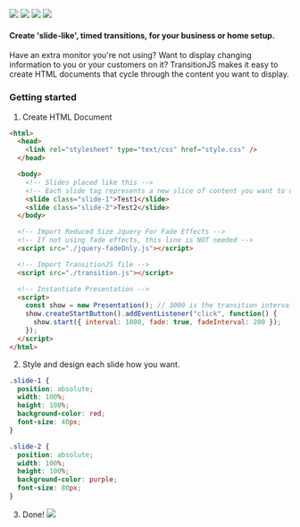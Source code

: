 ![](https://i.imgur.com/iRrJ3hi.png)
![](https://img.shields.io/maintenance/yes/2019.svg?style=for-the-badge) ![](https://img.shields.io/github/size/temannin/TransitionJS/transition.min.js.svg?style=for-the-badge) ![](https://img.shields.io/badge/license-MIT-blue.svg?style=for-the-badge)

#### Create 'slide-like', timed transitions, for your business or home setup.

Have an extra monitor you're not using? Want to display changing information to you or your customers on it?
TransitionJS makes it easy to create HTML documents that cycle through the content you want to display.

### Getting started

1. Create HTML Document

```html
<html>
  <head>
    <link rel="stylesheet" type="text/css" href="style.css" />
  </head>

  <body>
    <!-- Slides placed like this -->
    <!-- Each slide tag represents a new slice of content you want to display -->
    <slide class="slide-1">Test1</slide>
    <slide class="slide-2">Test2</slide>
  </body>

  <!-- Import Reduced Size Jquery For Fade Effects -->
  <!-- If not using fade effects, this line is NOT needed -->
  <script src="./jquery-fadeOnly.js"></script>

  <!-- Import TransitionJS file -->
  <script src="./transition.js"></script>

  <!-- Instantiate Presentation -->
  <script>
    const show = new Presentation(); // 3000 is the transition interval in ms.
    show.createStartButton().addEventListener("click", function() {
      show.start({ interval: 1000, fade: true, fadeInterval: 200 });
    });
  </script>
</html>

```

2. Style and design each slide how you want.

```css
.slide-1 {
  position: absolute;
  width: 100%;
  height: 100%;
  background-color: red;
  font-size: 40px;
}

.slide-2 {
  position: absolute;
  width: 100%;
  height: 100%;
  background-color: purple;
  font-size: 80px;
}
```

3. Done!
   <img src="https://i.imgur.com/rNLeI9i.gif" />
